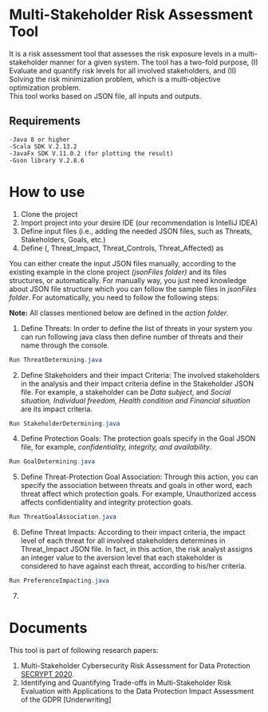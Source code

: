 # Multi-Stakeholder Risk Assessment Tool

It is a risk assessment tool that assesses the risk exposure levels in a multi-stakeholder manner for a given system. The tool has a two-fold purpose, (I) Evaluate and quantify risk levels for all involved stakeholders, and (II) Solving the risk minimization problem, which is a multi-objective optimization problem.  
This tool works based on JSON file, all inputs and outputs. 

## Requirements
```
-Java 8 or higher
-Scala SDK V.2.13.2
-JavaFx SDK V.11.0.2 (for plotting the result)
-Gson library V.2.8.6 
```
# How to use
1. Clone the project
2. Import project into your desire IDE (our recommendation is IntelliJ IDEA)
3. Define input files (i.e., adding the needed JSON files, such as Threats, Stakeholders, Goals, etc.)
4. Define (, Threat_Impact, Threat_Controls, Threat_Affected) as 

You can either create the input JSON files manually, according to the existing example in the clone project *(jsonFiles folder)* and its files structures, or automatically. For manually way, you just need knowledge about JSON file structure which you can follow the sample files in *jsonFiles folder*. For automatically, you need to follow the following steps:

**Note:** All classes mentioned below are defined in the *action folder*.

1. Define Threats: In order to define the list of threats in your system you can run following java class then define number of threats and their name through the console. 

```Java
Run ThreatDetermining.java 
```
2. Define Stakeholders and their impact Criteria: The involved stakeholders in the analysis and their impact criteria define in the Stakeholder JSON file. For example, a stakeholder can be *Data subject*, and *Social situation, Individual freedom, Health condition and Financial situation* are its impact criteria.
```Java
Run StakeholderDetermining.java 
```
4. Define Protection Goals: The protection goals specify in the Goal JSON file, for example, *confidentiality, integrity, and availability*.
```Java
Run GoalDetermining.java 
```
5. Define Threat-Protection Goal Association: Through this action, you can specify the association between threats and goals in other word, each threat affect which protection goals. For example, Unauthorized access affects confidentiality and integrity protection goals.
```Java
Run ThreatGoalAssociation.java 
```
6. Define Threat Impacts: According to their impact criteria, the impact level of each threat for all involved stakeholders determines in Threat_Impact JSON file. In fact, in this action, the risk analyst assigns an integer value to the aversion level that each stakeholder is considered to have against each threat, according to his/her criteria.
```Java
Run PreferenceImpacting.java 
```
7. 


# Documents
This tool is part of following research papers:
1. Multi-Stakeholder Cybersecurity Risk Assessment for Data Protection [SECRYPT 2020](https://www.researchgate.net/profile/Majid_Mollaeefar2/publication/342887924_Multi-Stakeholder_Cybersecurity_Risk_Assessment_for_Data_Protection/links/5f0c0e5aa6fdcc4ca4662b8f/Multi-Stakeholder-Cybersecurity-Risk-Assessment-for-Data-Protection.pdf).
2. Identifying and Quantifying Trade-offs in Multi-Stakeholder Risk Evaluation with Applications to the Data Protection Impact Assessment of the GDPR [Underwriting]
